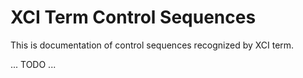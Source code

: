 XCI Term Control Sequences
==========================

This is documentation of control sequences recognized by XCI term.

... TODO ...

[ecma-48]: https://www.ecma-international.org/publications/files/ECMA-ST/Ecma-048.pdf
[xterm]: http://invisible-island.net/xterm/ctlseqs/ctlseqs.html
[screen]: https://www.gnu.org/software/screen/manual/html_node/Control-Sequences.html
